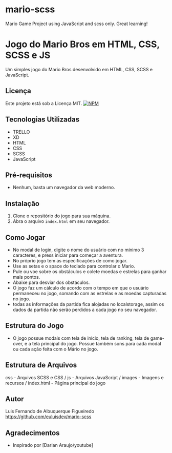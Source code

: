 # mario-scss
Mario Game Project using JavaScript and scss only. Great learning!

# Jogo do Mario Bros em HTML, CSS, SCSS e JS

Um simples jogo do Mario Bros desenvolvido em HTML, CSS, SCSS e JavaScript.

## Licença 
Este projeto está sob a Licença MIT.
[![NPM](https://img.shields.io/npm/l/react)](https://github.com/euluisdev/mario-scss/blob/master/LICENSE)

## Tecnologias Utilizadas
- TRELLO
- XD
- HTML
- CSS
- SCSS
- JavaScript

## Pré-requisitos
- Nenhum, basta um navegador da web moderno.

## Instalação
1. Clone o repositório do jogo para sua máquina.
2. Abra o arquivo `index.html` em seu navegador.

## Como Jogar
- No modal de login, digite o nome do usuário com no mínimo 3
caracteres, e press iniciar para começar a aventura.
- No próprio jogo tem as especificações de como jogar.
- Use as setas e o space do teclado para controlar o Mario.
- Pule ou voe sobre os obstáculos e colete moedas e estrelas para ganhar mais pontos.
- Abaixe para desviar dos obstáculos.
- O jogo faz um cálculo de acordo com o tempo em que o usuário permaneceu
no jogo, somando com as estrelas e as moedas capturadas no jogo.
- todas as informações da partida fica alojadas no localstorage, assim
os dados da partida não serão perdidos a cada jogo no seu navegador.

## Estrutura do Jogo
- O jogo possue modais com tela de início, tela de ranking, tela de
game-over, e a tela principal do jogo. Possue também sons para cada modal
ou cada ação feita com o Mário no jogo.

## Estrutura de Arquivos
css - Arquivos SCSS e CSS /
js - Arquivos JavaScript /
images - Imagens e recursos /
index.html - Página principal do jogo

## Autor
Luis Fernando de Albuquerque Figueiredo
https://github.com/euluisdev/mario-scss

## Agradecimentos
- Inspirado por [Darlan Araujo/youtube]
